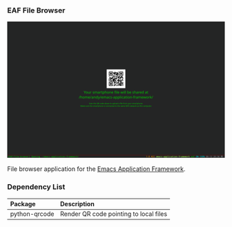 ### EAF File Browser
<p align="center">
  <img width="800" src="./screenshot.png">
</p>

File browser application for the [Emacs Application Framework](https://github.com/emacs-eaf/emacs-application-framework).

### Dependency List

| Package        | Description          |
| :--------      | :------              |
| python-qrcode                  | Render QR code pointing to local files                             |
